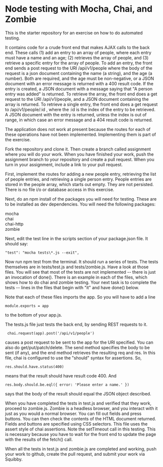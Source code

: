 # Node testing with Mocha, Chai, and Zombie

This is the starter repository for an exercise on how to do automated testing.

It contains code for a crude front end that makes AJAX calls to the back end.
These calls (1) add an entry to an array of people, where each entry must have
a name and an age; (2) retrieves the array of people, and (3) retrieve a specific
entry for the array of people.  To add an entry, the front end sends a post request
to the URI /api/v1/people where
the body of the request is a json document containing the name (a string), and the
age (a number).  Both are required, and the age must be non-negative, or a JSON
document with an error message is returned with a 400 result code.
If the entry is created, a JSON document with a 
message
saying that "A person entry was added" is returned.  To retrieve the array, the
front end does a get request to the URI /api/v1/people, and a JSON document containing
the array is returned.  To retrieve a single entry, the front end does a get request to
/api/v1/people/:id , where the :id is the index of the entry to be retrieved.  A JSON
document with the entry is returned, unless the index is out of range, in which case
an error message and a 404 result code is returned.

The application does not work at present because the routes for each of these operations
have not been implemented.  Implementing them is part of the exercise.

Fork the repository and clone it.  Then create a branch called assignment where you
will do your work.  When you have finished your work, push the assignment branch
to your repository and create a pull request.  When you turn in your assignment,
include a link to your pull request.

First, implement the routes for adding a new people entry, retrieving the list of
people entries, and retrieving a single person entry.  People entries are stored in
the people array, which starts out empty.  They are not persisted.  There is no
file i/o or database access in this exercise.

Next, do an npm install of the packages you will need for testing.  These are to be installed
as dev dependencies.  You will need the following packages:  
  
mocha  
chai  
chai-http  
zombie  

Next, edit the test line in the scripts section of your package.json file.  It should say:

```
"test": "mocha tests\*.js --exit",
```

Now run npm test from the terminal.  It should run a series of tests.  The tests themselves are in
tests/test.js and tests/zombie.js.  Have a look at those files.  You will see that most of the
tests are not implemented -- there is just an invocation of done().  There is an example in each
of the files, which shows how to do chai and zombie testing.  Your next task is to complete the
tests -- lines in the files that begin with "it" and have done() below.

Note that each of these files imports the app.  So you will have to add a line
```
module.exports = app
```
to the bottom of your app.js.

The tests.js file just tests the back end, by sending REST requests to it.
```
 chai.request(app).post('/api/v1/people')
 ```
 causes a post request to be sent to the app for the URI specified.  You can
 also do get/put/patch/delete.  The send
 method specifies the body to be sent (if any), and the end method retrieves the
 resulting req and res.  In this file, chai is configured to use the "should"
 syntax for assertions.  So,
 ```
 res.should.have.status(400)
 ```
 means that the result should have result code 400.
 And
 ```
 res.body.should.be.eql({ error: 'Please enter a name.' })
 ```
 says that the body of the result should equal the JSON object described.

 When you have completed the tests in test.js and verified that they work,
 proceed to zombie.js.  Zombie is a headless browser, and you interact with
 it just as you would a normal browser.  You can fill out fields and press buttons.
 You can then check the contents of the HTML document returned.  Fields and buttons
 are specified using CSS selectors.  This file uses the assert style of chai assertions.
 Note the setTimeout call in this testing.  This is necessary because you have to
 wait for the front end to update the page with the results of the fetch() call.

 When all the tests in test.js and zombie.js are completed and working, push your
 work to github, create the pull request, and submit your work via Squibby.
